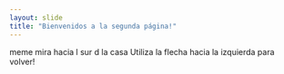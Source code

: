 ```yaml
---
layout: slide
title: "Bienvenidos a la segunda página!"
---
```

meme mira hacia l sur d la casa
Utiliza la flecha hacia la izquierda para volver!
